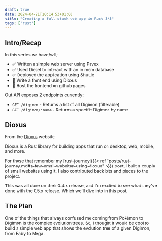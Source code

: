 ```yaml
---
draft: true
date: 2024-04-21T10:14:53+01:00
title: "Creating a full stack web app in Rust 3/3"
tags: ['rust']
---
```


## Intro/Recap

In this series we have/will;
- ✅ Written a simple web server using Pavex
- ✅ Used Diesel to interact with an in mem database
- ✅ Deployed the application using Shuttle
- 🚧 Write a front end using Dioxus
- 🚧 Host the frontend on github pages

Out API exposes 2 endpoints currently:
- `GET /digimon` - Returns a list of all Digimon (filterable)
- `GET /digimon/:name` - Returns a specific Digimon by name

## Dioxus

From the [Dioxus](https://dioxuslabs.com/) website:

Dioxus is a Rust library for building apps that run on desktop, web, mobile, and more.

For those that remember my [rust-journey]({{< ref "posts/rust-journey.md#a-few-small-websites-using-dioxus" >}}) post, I built a couple of small websites using it. I also contributed back bits and pieces to the project.

This was all done on their 0.4.x release, and I'm excited to see what they've done with the 0.5.x release.
Which we'll dive into in this post.

## The Plan

One of the things that always confused me coming from Pokémon to Digimon is the complex evolution trees.
So, I thought it would be cool to build a simple web app that shows the evolution tree of a given Digimon, from Baby to Mega.

